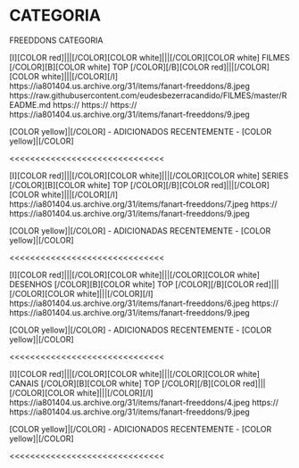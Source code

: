 # CATEGORIA
FREEDDONS CATEGORIA

<channels>
<channel>
<name>[I][COLOR red]|||[/COLOR][COLOR white]|||[/COLOR][COLOR  white] FILMES [/COLOR][B][COLOR white] TOP [/COLOR][/B][COLOR red]|||[/COLOR][COLOR white]|||[/COLOR][/I]</name>
<thumbnail>https://ia801404.us.archive.org/31/items/fanart-freeddons/8.jpeg</thumbnail>
<externallink>https://raw.githubusercontent.com/eudesbezerracandido/FILMES/master/README.md</externallink>
<externallink>https://</externallink>
<externallink>https://</externallink>
<externallink>https://</externallink>
<fanart>https://ia801404.us.archive.org/31/items/fanart-freeddons/9.jpeg</fanart>
<info>


[COLOR yellow]|[/COLOR] - ADICIONADOS RECENTEMENTE - [COLOR yellow]|[/COLOR]</info>
</channel>
</channels>

<<<<<<<<<<<<<<<<<<<<<<<<<<<<<<

<channels>
<channel>
<name>[I][COLOR red]|||[/COLOR][COLOR white]|||[/COLOR][COLOR  white] SERIES [/COLOR][B][COLOR white] TOP [/COLOR][/B][COLOR red]|||[/COLOR][COLOR white]|||[/COLOR][/I] </name>
<thumbnail>https://ia801404.us.archive.org/31/items/fanart-freeddons/7.jpeg</thumbnail>
<externallink>https://</externallink>
<fanart>https://ia801404.us.archive.org/31/items/fanart-freeddons/9.jpeg</fanart>
<info>


[COLOR yellow]|[/COLOR] - ADICIONADAS RECENTEMENTE - [COLOR yellow]|[/COLOR]</info>
</channel>
</channels>

<<<<<<<<<<<<<<<<<<<<<<<<<<<<<<  

<channels>
<channel>
<name>[I][COLOR red]|||[/COLOR][COLOR white]|||[/COLOR][COLOR  white] DESENHOS [/COLOR][B][COLOR white] TOP [/COLOR][/B][COLOR red]|||[/COLOR][COLOR white]|||[/COLOR][/I]</name>
<thumbnail>https://ia801404.us.archive.org/31/items/fanart-freeddons/6.jpeg</thumbnail>
<externallink>https://</externallink>
<fanart>https://ia801404.us.archive.org/31/items/fanart-freeddons/9.jpeg</fanart>
<info>


[COLOR yellow]|[/COLOR] - ADICIONADOS RECENTEMENTE - [COLOR yellow]|[/COLOR]</info>
</channel>
</channels>

<<<<<<<<<<<<<<<<<<<<<<<<<<<<<<

<channels>
<channel>
<name>[I][COLOR red]|||[/COLOR][COLOR white]|||[/COLOR][COLOR white] CANAIS  [/COLOR][B][COLOR white] TOP [/COLOR][/B][COLOR red]|||[/COLOR][COLOR white]|||[/COLOR][/I]</name>
<thumbnail>https://ia801404.us.archive.org/31/items/fanart-freeddons/4.jpeg</thumbnail>
<externallink>https://</externallink>
<fanart>https://ia801404.us.archive.org/31/items/fanart-freeddons/9.jpeg</fanart>
<info>

[COLOR yellow]|[/COLOR] - ADICIONADOS RECENTEMENTE - [COLOR yellow]|[/COLOR]</info>
</channel>
</channels>

<<<<<<<<<<<<<<<<<<<<<<<<<<<<<< 
